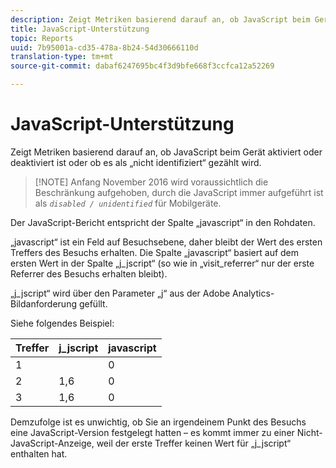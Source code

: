 ```yaml
---
description: Zeigt Metriken basierend darauf an, ob JavaScript beim Gerät aktiviert oder deaktiviert ist oder ob es als „nicht identifiziert“ gezählt wird.
title: JavaScript-Unterstützung
topic: Reports
uuid: 7b95001a-cd35-478a-8b24-54d30666110d
translation-type: tm+mt
source-git-commit: dabaf6247695bc4f3d9bfe668f3ccfca12a52269

---
```



# JavaScript-Unterstützung

Zeigt Metriken basierend darauf an, ob JavaScript beim Gerät aktiviert oder deaktiviert ist oder ob es als „nicht identifiziert“ gezählt wird.

>[!NOTE] Anfang November 2016 wird voraussichtlich die Beschränkung aufgehoben, durch die JavaScript immer aufgeführt ist als *`disabled / unidentified`* für Mobilgeräte.

Der JavaScript-Bericht entspricht der Spalte „javascript“ in den Rohdaten.

„javascript“ ist ein Feld auf Besuchsebene, daher bleibt der Wert des ersten Treffers des Besuchs erhalten. Die Spalte „javascript“ basiert auf dem ersten Wert in der Spalte „j_jscript“ (so wie in „visit_referrer“ nur der erste Referrer des Besuchs erhalten bleibt).

„j_jscript“ wird über den Parameter „j“ aus der Adobe Analytics-Bildanforderung gefüllt.

Siehe folgendes Beispiel:

| Treffer | j_jscript | javascript |
|---|---|---|
| 1 |  | 0 |
| 2 | 1,6 | 0 |
| 3 | 1,6 | 0 |

Demzufolge ist es unwichtig, ob Sie an irgendeinem Punkt des Besuchs eine JavaScript-Version festgelegt hatten – es kommt immer zu einer Nicht-JavaScript-Anzeige, weil der erste Treffer keinen Wert für „j_jscript“ enthalten hat.
